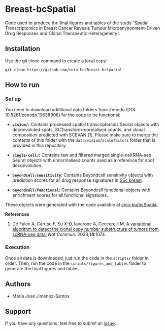 # Breast-bcSpatial
Code used to produce the final figures and tables of the study "Spatial Transcriptomics in Breast Cancer Reveals Tumour Microenvironment-Driven Drug Responses and Clonal Therapeutic Heterogeneity".

## Installation
Use the git clone command to create a local copy:

```
git clone https://github.com/cnio-bu/Breast-bcSpatial
```

## How to run

### Set up
You need to download additional data folders from Zenodo (DOI: 10.5281/zenodo.10638906) for the code to be functional:

* **`visium/`:** Contains processed spatial transcriptomics Seurat objects with deconvoluted spots, SCTransform-normalised counts, and clonal composition predicted with SCEVAN [1]. Please make sure to merge the contents of this folder with the `data/visium/scalefactors` folder that is provided in this repository.

* **`single-cell/`:** Contains raw and filtered merged single-cell RNA-seq Seurat objects with unnormalised counts used as a reference for spot deconvolution.

* **`beyondcell/sensitivity`:** Contains Beyondcell sensitivity objects with prediction scores for all drug response signatures in [SSc breast](https://github.com/cnio-bu/drug_susceptibility_collection/tree/breast).

* **`beyondcell/functional`:** Contains Beyondcell functional objects with enrichment scores for all functional signatures.

These objects were generated with the code available at [cnio-bu/bcSpatial](https://github.com/cnio-bu/bcSpatial).

**References**

1. De Falco A, Caruso F, Su X-D, Iavarone A, Ceccarelli M. [A variational algorithm to detect the clonal copy number substructure of tumors from scRNA-seq data.](https://www.nature.com/articles/s41467-023-36790-9) *Nat Commun.* 2023;**14**:1074.

### Execution
Once all data is downloaded, just run the code in the `scripts/` folder in order. Then, run the code in the `scripts/figures_and_tables` folder to generate the final figures and tables.

## Authors

* María José Jiménez-Santos

<!-- ## Citation -->

## Support
If you have any questions, feel free to submit an [issue](https://github.com/cnio-bu/Breast-bcSpatial/issues).

